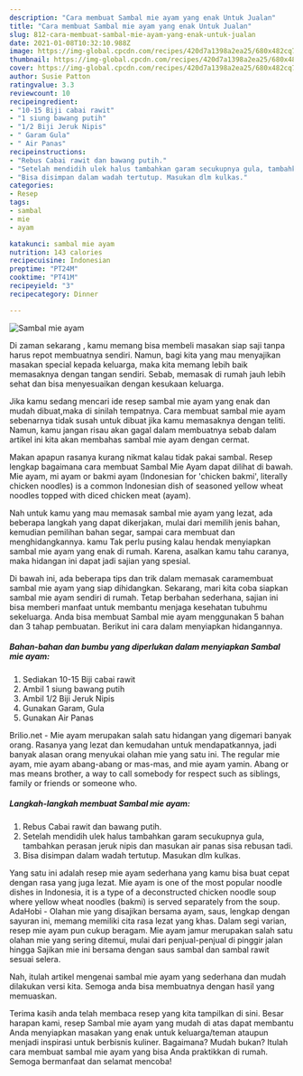```yaml
---
description: "Cara membuat Sambal mie ayam yang enak Untuk Jualan"
title: "Cara membuat Sambal mie ayam yang enak Untuk Jualan"
slug: 812-cara-membuat-sambal-mie-ayam-yang-enak-untuk-jualan
date: 2021-01-08T10:32:10.988Z
image: https://img-global.cpcdn.com/recipes/420d7a1398a2ea25/680x482cq70/sambal-mie-ayam-foto-resep-utama.jpg
thumbnail: https://img-global.cpcdn.com/recipes/420d7a1398a2ea25/680x482cq70/sambal-mie-ayam-foto-resep-utama.jpg
cover: https://img-global.cpcdn.com/recipes/420d7a1398a2ea25/680x482cq70/sambal-mie-ayam-foto-resep-utama.jpg
author: Susie Patton
ratingvalue: 3.3
reviewcount: 10
recipeingredient:
- "10-15 Biji cabai rawit"
- "1 siung bawang putih"
- "1/2 Biji Jeruk Nipis"
- " Garam Gula"
- " Air Panas"
recipeinstructions:
- "Rebus Cabai rawit dan bawang putih."
- "Setelah mendidih ulek halus tambahkan garam secukupnya gula, tambahkan perasan jeruk nipis dan masukan air panas sisa rebusan tadi."
- "Bisa disimpan dalam wadah tertutup. Masukan dlm kulkas."
categories:
- Resep
tags:
- sambal
- mie
- ayam

katakunci: sambal mie ayam 
nutrition: 143 calories
recipecuisine: Indonesian
preptime: "PT24M"
cooktime: "PT41M"
recipeyield: "3"
recipecategory: Dinner

---
```



![Sambal mie ayam](https://img-global.cpcdn.com/recipes/420d7a1398a2ea25/680x482cq70/sambal-mie-ayam-foto-resep-utama.jpg)

Di zaman  sekarang , kamu memang bisa membeli masakan siap saji tanpa harus repot membuatnya sendiri. Namun, bagi kita yang mau menyajikan masakan special kepada keluarga, maka kita memang lebih baik memasaknya dengan tangan sendiri. Sebab, memasak di rumah jauh lebih sehat dan bisa menyesuaikan dengan kesukaan keluarga.

Jika kamu sedang mencari ide resep sambal mie ayam yang enak dan mudah dibuat,maka di sinilah tempatnya. Cara membuat sambal mie ayam  sebenarnya tidak susah untuk dibuat jika kamu memasaknya dengan teliti. Namun, kamu jangan risau akan gagal dalam membuatnya 
sebab dalam artikel ini kita akan membahas sambal mie ayam dengan cermat.  

Makan apapun rasanya kurang nikmat kalau tidak pakai sambal. Resep lengkap bagaimana cara membuat Sambal Mie Ayam dapat dilihat di bawah. Mie ayam, mi ayam or bakmi ayam (Indonesian for &#39;chicken bakmi&#39;, literally chicken noodles) is a common Indonesian dish of seasoned yellow wheat noodles topped with diced chicken meat (ayam).

Nah untuk kamu yang mau memasak sambal mie ayam yang lezat, ada beberapa langkah yang dapat dikerjakan, mulai dari memilih jenis bahan, kemudian pemilihan bahan segar, sampai cara membuat dan menghidangkannya. kamu Tak perlu pusing kalau hendak menyiapkan sambal mie ayam yang enak di rumah. Karena, asalkan kamu  tahu caranya, maka hidangan ini dapat jadi sajian yang spesial.

Di bawah ini, ada beberapa tips dan trik dalam memasak caramembuat sambal mie ayam yang siap dihidangkan. Sekarang, mari kita coba siapkan sambal mie ayam sendiri di rumah. Tetap berbahan sederhana, sajian ini bisa memberi manfaat untuk membantu menjaga kesehatan tubuhmu sekeluarga. Anda bisa membuat Sambal mie ayam menggunakan 5 bahan dan 3 tahap pembuatan. Berikut ini cara dalam menyiapkan hidangannya.

<!--inarticleads1-->

##### Bahan-bahan dan bumbu yang diperlukan dalam menyiapkan Sambal mie ayam:

1. Sediakan 10-15 Biji cabai rawit
1. Ambil 1 siung bawang putih
1. Ambil 1/2 Biji Jeruk Nipis
1. Gunakan  Garam, Gula
1. Gunakan  Air Panas


Brilio.net - Mie ayam merupakan salah satu hidangan yang digemari banyak orang. Rasanya yang lezat dan kemudahan untuk mendapatkannya, jadi banyak alasan orang menyukai olahan mie yang satu ini. The regular mie ayam, mie ayam abang-abang or mas-mas, and mie ayam yamin. Abang or mas means brother, a way to call somebody for respect such as siblings, family or friends or someone who. 

<!--inarticleads2-->

##### Langkah-langkah membuat Sambal mie ayam:

1. Rebus Cabai rawit dan bawang putih.
1. Setelah mendidih ulek halus tambahkan garam secukupnya gula, tambahkan perasan jeruk nipis dan masukan air panas sisa rebusan tadi.
1. Bisa disimpan dalam wadah tertutup. Masukan dlm kulkas.


Yang satu ini adalah resep mie ayam sederhana yang kamu bisa buat cepat dengan rasa yang juga lezat. Mie ayam is one of the most popular noodle dishes in Indonesia, it is a type of a deconstructed chicken noodle soup where yellow wheat noodles (bakmi) is served separately from the soup. AdaHobi - Olahan mie yang disajikan bersama ayam, saus, lengkap dengan sayuran ini, memang memiliki cita rasa lezat yang khas. Dalam segi varian, resep mie ayam pun cukup beragam. Mie ayam jamur merupakan salah satu olahan mie yang sering ditemui, mulai dari penjual-penjual di pinggir jalan hingga Sajikan mie ini bersama dengan saus sambal dan sambal rawit sesuai selera. 

Nah, itulah artikel mengenai  sambal mie ayam  yang sederhana dan mudah dilakukan versi kita. Semoga anda bisa membuatnya dengan hasil yang memuaskan. 

Terima kasih anda telah membaca resep yang kita tampilkan di sini. Besar harapan kami, resep  Sambal mie ayam yang mudah di atas dapat membantu Anda menyiapkan masakan yang enak untuk keluarga/teman ataupun menjadi inspirasi untuk berbisnis kuliner. Bagaimana? Mudah bukan? Itulah cara membuat sambal mie ayam yang bisa Anda praktikkan di rumah. Semoga bermanfaat dan selamat mencoba!

